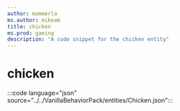 ```yaml
---
author: mammerla
ms.author: mikeam
title: chicken
ms.prod: gaming
description: "A code snippet for the chicken entity"
---
```


# chicken

:::code language="json" source="../../VanillaBehaviorPack/entities/Chicken.json":::
